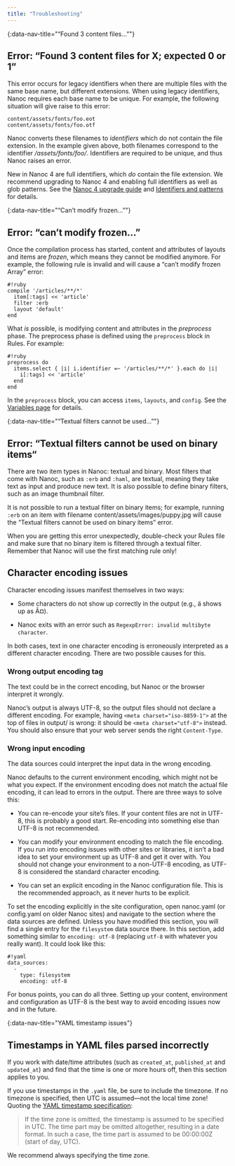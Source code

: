```yaml
---
title: "Troubleshooting"
---
```


{:data-nav-title="“Found 3 content files…”"}
## Error: “Found 3 content files for X; expected 0 or 1”

This error occurs for legacy identifiers when there are multiple files with the same base name, but different extensions. When using legacy identifiers, Nanoc requires each base name to be unique. For example, the following situation will give raise to this error:

	content/assets/fonts/foo.eot
	content/assets/fonts/foo.otf

Nanoc converts these filenames to _identifiers_ which do not contain the file extension. In the example given above, both filenames correspond to the identifier _/assets/fonts/foo/_. Identifiers are required to be unique, and thus Nanoc raises an error.

New in Nanoc 4 are full identifiers, which _do_ contain the file extension. We recommend upgrading to Nanoc 4 and enabling full identifiers as well as glob patterns. See the [Nanoc 4 upgrade guide](/doc/nanoc-4-upgrade-guide/) and [Identifiers and patterns](/doc/identifiers-and-patterns/) for details.

{:data-nav-title="“Can’t modify frozen…”"}
## Error: “can’t modify frozen…”

Once the compilation process has started, content and attributes of layouts and items are _frozen_, which means they cannot be modified anymore. For example, the following rule is invalid and will cause a “can’t modify frozen Array” error:

	#!ruby
	compile '/articles/**/*'
	  item[:tags] << 'article'
	  filter :erb
	  layout 'default'
	end

What _is_ possible, is modifying content and attributes in the _preprocess_ phase. The preprocess phase is defined using the `preprocess` block in Rules. For example:

	#!ruby
	preprocess do
	  items.select { |i| i.identifier =~ '/articles/**/*' }.each do |i|
	    i[:tags] << 'article'
	  end
	end

In the `preprocess` block, you can access `items`, `layouts`, and `config`. See the [Variables page](/doc/reference/variables/) for details.

{:data-nav-title="“Textual filters cannot be used…”"}
## Error: “Textual filters cannot be used on binary items“

There are two item types in Nanoc: textual and binary. Most filters that come with Nanoc, such as `:erb` and `:haml`, are textual, meaning they take text as input and produce new text. It is also possible to define binary filters, such as an image thumbnail filter.

It is not possible to run a textual filter on binary items; for example, running `:erb` on an item with filename <span class="filename">content/assets/images/puppy.jpg</span> will cause the “Textual filters cannot be used on binary items” error.

When you are getting this error unexpectedly, double-check your Rules file and make sure that no binary item is filtered through a textual filter. Remember that Nanoc will use the first matching rule only!

## Character encoding issues

Character encoding issues manifest themselves in two ways:

* Some characters do not show up correctly in the output (e.g., ä shows up as Ã¤).

* Nanoc exits with an error such as `RegexpError: invalid multibyte character`.

In both cases, text in one character encoding is erroneously interpreted as a different character encoding. There are two possible causes for this.

### Wrong output encoding tag

The text could be in the correct encoding, but Nanoc or the browser interpret it wrongly.

Nanoc’s output is always UTF-8, so the output files should not declare a different encoding. For example, having `<meta charset="iso-8859-1">` at the top of files in <span class="filename">output/</span> is wrong: it should be `<meta charset="utf-8">` instead. You should also ensure that your web server sends the right `Content-Type`.

### Wrong input encoding

The data sources could interpret the input data in the wrong encoding.

Nanoc defaults to the current environment encoding, which might not be what you expect. If the environment encoding does not match the actual file encoding, it can lead to errors in the output. There are three ways to solve this:

* You can re-encode your site’s files. If your content files are not in UTF-8, this is probably a good start. Re-encoding into something else than UTF-8 is not recommended.

* You can modify your environment encoding to match the file encoding. If you run into encoding issues with other sites or libraries, it isn’t a bad idea to set your environment up as UTF-8 and get it over with. You should not change your environment to a non-UTF-8 encoding, as UTF-8 is considered the standard character encoding.

* You can set an explicit encoding in the Nanoc configuration file. This is the recommended approach, as it never hurts to be explicit.

To set the encoding explicitly in the site configuration, open <span class="filename">nanoc.yaml</span> (or <span class="filename">config.yaml</span> on older Nanoc sites) and navigate to the section where the data sources are defined. Unless you have modified this section, you will find a single entry for the `filesystem` data source there. In this section, add something similar to `encoding: utf-8` (replacing `utf-8` with whatever you really want). It could look like this:

    #!yaml
    data_sources:
      -
        type: filesystem
        encoding: utf-8

For bonus points, you can do all three. Setting up your content, environment and configuration as UTF-8 is the best way to avoid encoding issues now and in the future.

{:data-nav-title="YAML timestamp issues"}
## Timestamps in YAML files parsed incorrectly

If you work with date/time attributes (such as `created_at`, `published_at` and `updated_at`) and find that the time is one or more hours off, then this section applies to you.

If you use timestamps in the `.yaml` file, be sure to include the timezone. If no timezone is specified, then UTC is assumed—not the local time zone! Quoting the [YAML timestamp specification](http://yaml.org/type/timestamp.html):

> If the time zone is omitted, the timestamp is assumed to be specified in UTC. The time part may be omitted altogether, resulting in a date format. In such a case, the time part is assumed to be 00:00:00Z (start of day, UTC).

We recommend always specifying the time zone.
